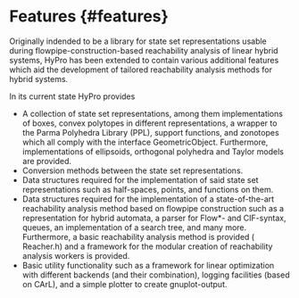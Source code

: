Features {#features}
========

Originally indended to be a library for state set representations usable during flowpipe-construction-based reachability
analysis of linear hybrid systems, HyPro has been extended to contain various additional features which aid the
development of tailored reachability analysis methods for hybrid systems.

In its current state HyPro provides

* A collection of state set representations, among them implementations of boxes, convex polytopes in different
  representations, a wrapper to the Parma Polyhedra Library (PPL), support functions, and zonotopes which all comply
  with the interface GeometricObject. Furthermore, implementations of ellipsoids, orthogonal polyhedra and Taylor models
  are provided.
* Conversion methods between the state set representations.
* Data structures required for the implementation of said state set representations such as half-spaces, points, and
  functions on them.
* Data structures required for the implementation of a state-of-the-art reachability analysis method based on flowpipe
  construction such as a representation for hybrid automata, a parser for Flow*- and CIF-syntax, queues, an
  implementation of a search tree, and many more. Furthermore, a basic reachability analysis method is provided (
  Reacher.h) and a framework for the modular creation of reachability analysis workers is provided.
* Basic utility functionality such as a framework for linear optimization with different backends (and their
  combination), logging facilities (based on CArL), and a simple plotter to create gnuplot-output.
